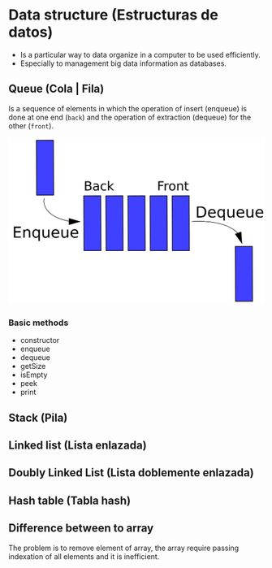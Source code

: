 # Data structure (Estructuras de datos)
* Is a particular way to data organize in a computer to be used efficiently.
* Especially to management big data information as databases. 

## Queue (Cola | Fila)
Is a sequence of elements in which the operation of insert (enqueue) is done at one end (`back`) and the operation of extraction (dequeue) for the other (`front`).

![Queue image](imgs/queue.png)

### Basic methods
* constructor
* enqueue
* dequeue
* getSize
* isEmpty
* peek
* print

## Stack (Pila)

## Linked list (Lista enlazada)

## Doubly Linked List (Lista doblemente enlazada)

## Hash table (Tabla hash)

## Difference between to array
The problem is to remove element of array, the array require passing indexation of all elements and it is inefficient.    

